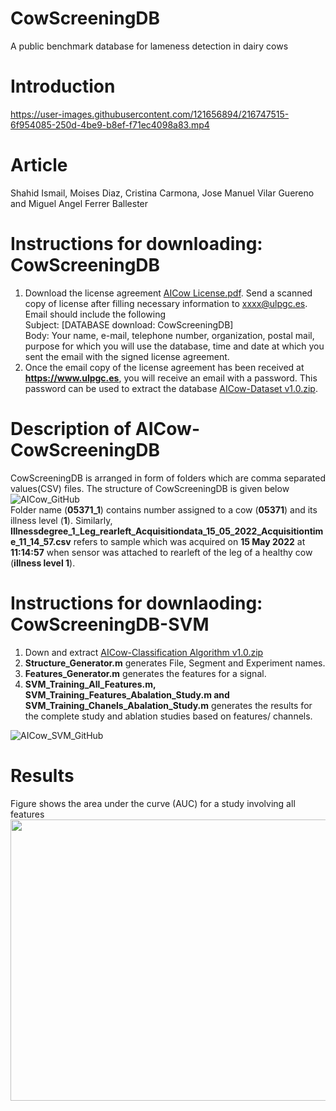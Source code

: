 # CowScreeningDB
A public benchmark database for lameness detection in dairy cows
# Introduction


https://user-images.githubusercontent.com/121656894/216747515-6f954085-250d-4be9-b8ef-f71ec4098a83.mp4


# Article
Shahid Ismail, Moises Diaz, Cristina Carmona, Jose Manuel Vilar Guereno and Miguel Angel Ferrer Ballester
# Instructions for downloading: CowScreeningDB
1. Download the license agreement [AICow License.pdf](https://github.com/Shahid-Ismail/Test/files/10341673/AICow_License.pdf). Send a scanned copy of license after filling necessary information to xxxx@ulpgc.es. Email should include the following\
Subject: [DATABASE download: CowScreeningDB]\
Body: Your name, e-mail, telephone number, organization, postal mail, purpose for which you will use the database, time and date at which you sent the email with the signed license agreement.
2. Once the email copy of the license agreement has been received at **https://www.ulpgc.es**, you will receive an email with a password. This password can be used to extract the database [AICow-Dataset v1.0.zip](https://github.com/Shahid-Ismail/Test/files/10341674/AICow-Dataset.v1.0.zip).
# Description of AICow-CowScreeningDB
CowScreeningDB is arranged in form of folders which are comma separated values(CSV) files. The structure of CowScreeningDB is given below<br>
![AICow_GitHub](https://user-images.githubusercontent.com/121656894/210198942-e8583512-b5b4-48a0-bb7e-b2dd68beb7a6.svg)\
Folder name (**05371_1**) contains number assigned to a cow (**05371**) and its illness level (**1**). Similarly, **Illnessdegree_1_Leg_rearleft_Acquisitiondata_15_05_2022_Acquisitiontime_11_14_57.csv** refers to sample which was acquired on **15 May 2022** at **11:14:57** when sensor was attached to rearleft of the leg of a healthy cow (**illness level 1**). 

# Instructions for downlaoding: CowScreeningDB-SVM
1. Down and extract [AICow-Classification Algorithm v1.0.zip](https://github.com/Shahid-Ismail/Test/files/10330214/AICow-Classification.Algorithm.v1.0.zip)
2. **Structure_Generator.m** generates File, Segment and Experiment names.
3. **Features_Generator.m** generates the features for a signal.
4. **SVM_Training_All_Features.m, SVM_Training_Features_Abalation_Study.m and SVM_Training_Chanels_Abalation_Study.m** generates the results for the complete study and ablation studies based on features/ channels.

![AICow_SVM_GitHub](https://user-images.githubusercontent.com/121656894/210477181-e6d67c51-3015-4e25-a0b6-03e4eb7c328d.svg)

# Results
Figure shows the area under the curve (AUC) for a study involving all features\
<img src="https://user-images.githubusercontent.com/121656894/210492661-3c20471d-b830-47da-85c8-1c765926813a.png" height="450" width="600">
